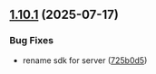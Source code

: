 ## [1.10.1](https://github.com/nestjs-mod/nestjs-mod-sso/compare/rest-sdk-v1.10.0...rest-sdk-v1.10.1) (2025-07-17)

### Bug Fixes

- rename sdk for server ([725b0d5](https://github.com/nestjs-mod/nestjs-mod-sso/commit/725b0d58729fedda82e75c515fe74354985b348e))
